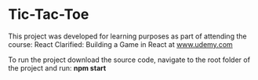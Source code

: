# Tic-Tac-Toe 

This project was developed for learning purposes as part of attending the course: 
React Clarified: Building a Game in React at www.udemy.com

To run the project download the source code, navigate to the root folder of the project and run: **npm start**

